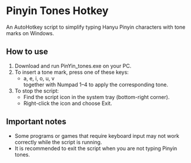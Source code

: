 # Pinyin Tones Hotkey

An AutoHotkey script to simplify typing Hanyu Pinyin characters with tone marks on Windows.

## How to use

1. Download and run PinYin_tones.exe on your PC.
2. To insert a tone mark, press one of these keys:
   - a, e, i, o, u, v  
   together with Numpad 1–4 to apply the corresponding tone.
3. To stop the script:
   - Find the script icon in the system tray (bottom-right corner).
   - Right-click the icon and choose Exit.

## Important notes

- Some programs or games that require keyboard input may not work correctly while the script is running.
- It is recommended to exit the script when you are not typing Pinyin tones.
